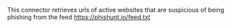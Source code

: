 This connector retrieves urls of active websites that are suspicious of being phishing from the feed https://phishunt.io/feed.txt
